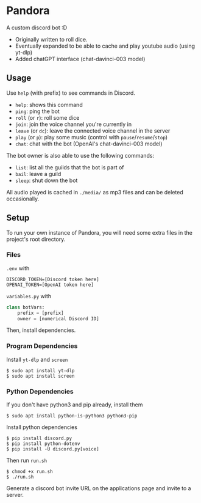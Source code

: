 # Pandora
A custom discord bot :D

 - Originally written to roll dice.
 - Eventually expanded to be able to cache and play youtube audio (using yt-dlp)
 - Added chatGPT interface (chat-davinci-003 model)


## Usage
Use `help` (with prefix) to see commands in Discord.

 - `help`: shows this command
 - `ping`: ping the bot
 - `roll` (or `r`): roll some dice
 - `join`: join the voice channel you're currently in
 - `leave` (or `dc`): leave the connected voice channel in the server
 - `play` (or `p`): play some music (control with `pause`/`resume`/`stop`)
 - `chat`: chat with the bot (OpenAI's chat-davinci-003 model)

The bot owner is also able to use the following commands:
 - `list`: list all the guilds that the bot is part of
 - `bail`: leave a guild
 - `sleep`: shut down the bot


All audio played is cached in `./media/` as mp3 files and can be deleted occasionally.


## Setup
To run your own instance of Pandora, you will need some extra files in the project's root directory.

### Files

`.env` with
```
DISCORD_TOKEN=[Discord token here]
OPENAI_TOKEN=[OpenAI token here]
```

`variables.py` with
```py
class botVars:
    prefix = [prefix]
    owner = [numerical Discord ID]
```

Then, install dependencies.

### Program Dependencies

Install `yt-dlp` and `screen`
```
$ sudo apt install yt-dlp
$ sudo apt install screen
```

### Python Dependencies

If you don't have python3 and pip already, install them
```
$ sudo apt install python-is-python3 python3-pip
```

Install python dependencies
```
$ pip install discord.py
$ pip install python-dotenv
$ pip install -U discord.py[voice]
```

Then run `run.sh`
```
$ chmod +x run.sh
$ ./run.sh
```

Generate a discord bot invite URL on the applications page and invite to a server. 